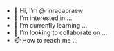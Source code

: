 - 👋 Hi, I’m @rinradapraew
- 👀 I’m interested in ...
- 🌱 I’m currently learning ...
- 💞️ I’m looking to collaborate on ...
- 📫 How to reach me ...

<!---
rinradapraew/rinradapraew is a ✨ special ✨ repository because its `README.md` (this file) appears on your GitHub profile.
You can click the Preview link to take a look at your changes.
--->
